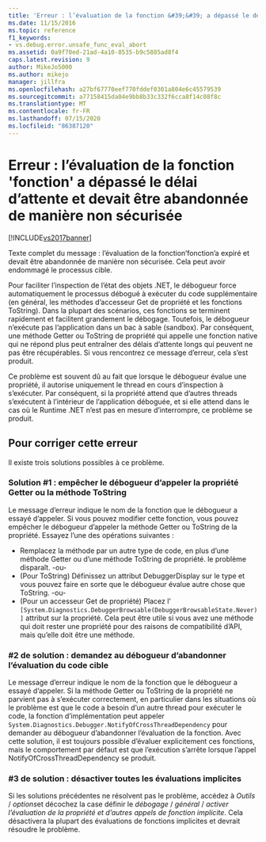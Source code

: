 ```yaml
---
title: 'Erreur : l’évaluation de la fonction &#39;&#39; a dépassé le délai d’attente et devait être abandonnée de manière non sécurisée | Microsoft Docs'
ms.date: 11/15/2016
ms.topic: reference
f1_keywords:
- vs.debug.error.unsafe_func_eval_abort
ms.assetid: 0a9f70ed-21ad-4a10-8535-b9c5885ad8f4
caps.latest.revision: 9
author: MikeJo5000
ms.author: mikejo
manager: jillfra
ms.openlocfilehash: a27bf67770eef770fddef0301a804e6c45579539
ms.sourcegitcommit: a77158415da04e9bb8b33c332f6cca8f14c08f8c
ms.translationtype: MT
ms.contentlocale: fr-FR
ms.lasthandoff: 07/15/2020
ms.locfileid: "86387120"
---
```

# <a name="error-evaluating-the-function-39function39-timed-out-and-needed-to-be-aborted-in-an-unsafe-way"></a>Erreur : l’évaluation de la fonction &#39;fonction&#39; a dépassé le délai d’attente et devait être abandonnée de manière non sécurisée
[!INCLUDE[vs2017banner](../includes/vs2017banner.md)]

Texte complet du message : l’évaluation de la fonction’fonction’a expiré et devait être abandonnée de manière non sécurisée. Cela peut avoir endommagé le processus cible. 

Pour faciliter l’inspection de l’état des objets .NET, le débogueur force automatiquement le processus débogué à exécuter du code supplémentaire (en général, les méthodes d’accesseur Get de propriété et les fonctions ToString). Dans la plupart des scénarios, ces fonctions se terminent rapidement et facilitent grandement le débogage. Toutefois, le débogueur n’exécute pas l’application dans un bac à sable (sandbox). Par conséquent, une méthode Getter ou ToString de propriété qui appelle une fonction native qui ne répond plus peut entraîner des délais d’attente longs qui peuvent ne pas être récupérables. Si vous rencontrez ce message d’erreur, cela s’est produit.
 
Ce problème est souvent dû au fait que lorsque le débogueur évalue une propriété, il autorise uniquement le thread en cours d’inspection à s’exécuter. Par conséquent, si la propriété attend que d’autres threads s’exécutent à l’intérieur de l’application déboguée, et si elle attend dans le cas où le Runtime .NET n’est pas en mesure d’interrompre, ce problème se produit.
 
## <a name="to-correct-this-error"></a>Pour corriger cette erreur
 
Il existe trois solutions possibles à ce problème.
 
### <a name="solution-1-prevent-the-debugger-from-calling-the-getter-property-or-tostring-method"></a>Solution #1 : empêcher le débogueur d’appeler la propriété Getter ou la méthode ToString
 
Le message d’erreur indique le nom de la fonction que le débogueur a essayé d’appeler. Si vous pouvez modifier cette fonction, vous pouvez empêcher le débogueur d’appeler la méthode Getter ou ToString de la propriété. Essayez l’une des opérations suivantes :
 
* Remplacez la méthode par un autre type de code, en plus d’une méthode Getter ou d’une méthode ToString de propriété. le problème disparaît.
    -ou-
* (Pour ToString) Définissez un attribut DebuggerDisplay sur le type et vous pouvez faire en sorte que le débogueur évalue autre chose que ToString.
    -ou-
* (Pour un accesseur Get de propriété) Placez l' `[System.Diagnostics.DebuggerBrowsable(DebuggerBrowsableState.Never)]` attribut sur la propriété. Cela peut être utile si vous avez une méthode qui doit rester une propriété pour des raisons de compatibilité d’API, mais qu’elle doit être une méthode.
 
### <a name="solution-2-have-the-target-code-ask-the-debugger-to-abort-the-evaluation"></a>#2 de solution : demandez au débogueur d’abandonner l’évaluation du code cible
 
Le message d’erreur indique le nom de la fonction que le débogueur a essayé d’appeler. Si la méthode Getter ou ToString de la propriété ne parvient pas à s’exécuter correctement, en particulier dans les situations où le problème est que le code a besoin d’un autre thread pour exécuter le code, la fonction d’implémentation peut appeler `System.Diagnostics.Debugger.NotifyOfCrossThreadDependency` pour demander au débogueur d’abandonner l’évaluation de la fonction. Avec cette solution, il est toujours possible d’évaluer explicitement ces fonctions, mais le comportement par défaut est que l’exécution s’arrête lorsque l’appel NotifyOfCrossThreadDependency se produit.
 
### <a name="solution-3-disable-all-implicit-evaluation"></a>#3 de solution : désactiver toutes les évaluations implicites
 
Si les solutions précédentes ne résolvent pas le problème, accédez à *Outils*  /  *options*et décochez la case définir le *débogage*  /  *général*  /  *activer l’évaluation de la propriété et d’autres appels de fonction implicite*. Cela désactivera la plupart des évaluations de fonctions implicites et devrait résoudre le problème.

